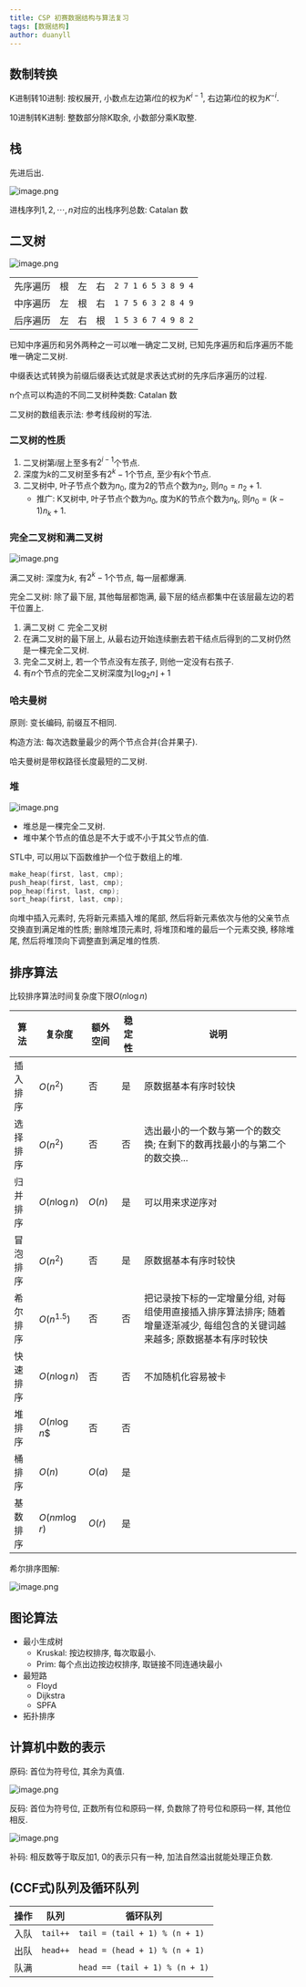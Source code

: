 ```yaml
---
title: CSP 初赛数据结构与算法复习
tags: [数据结构]
author: duanyll
---
```


## 数制转换

K进制转10进制: 按权展开, 小数点左边第$i$位的权为$K^{i-1}$, 右边第$i$位的权为$K^{-i}$.

10进制转K进制: 整数部分除K取余, 小数部分乘K取整.

## 栈

先进后出.

![image.png](https://i.loli.net/2019/10/17/3wSb6nHsyplL4Nx.png)

进栈序列$1, 2, \cdots, n$对应的出栈序列总数: Catalan 数

## 二叉树

![image.png](https://i.loli.net/2019/10/17/rUxm2CfvQbnpWXE.png)

|          |     |     |     |                     |
| -------- | --- | --- | --- | ------------------- |
| 先序遍历 | 根  | 左  | 右  | `2 7 1 6 5 3 8 9 4` |
| 中序遍历 | 左  | 根  | 右  | `1 7 5 6 3 2 8 4 9` |
| 后序遍历 | 左  | 右  | 根  | `1 5 3 6 7 4 9 8 2` |

已知中序遍历和另外两种之一可以唯一确定二叉树, 已知先序遍历和后序遍历不能唯一确定二叉树.

中缀表达式转换为前缀后缀表达式就是求表达式树的先序后序遍历的过程.

n个点可以构造的不同二叉树种类数: Catalan 数

二叉树的数组表示法: 参考线段树的写法.

### 二叉树的性质

1. 二叉树第$i$层上至多有$2^{i-1}$个节点.
2. 深度为$k$的二叉树至多有$2^k-1$个节点, 至少有$k$个节点.
3. 二叉树中, 叶子节点个数为$n_0$, 度为2的节点个数为$n_2$, 则$n_0 = n_2 + 1$.
   - 推广: K叉树中, 叶子节点个数为$n_0$, 度为K的节点个数为$n_k$, 则$n_0 = (k-1)n_k+1$.
   
### 完全二叉树和满二叉树

![image.png](https://i.loli.net/2019/10/17/nWFtpfbZ9cEg7od.png)

满二叉树: 深度为$k$, 有$2^k-1$个节点, 每一层都爆满.

完全二叉树: 除了最下层, 其他每层都饱满, 最下层的结点都集中在该层最左边的若干位置上.

1. 满二叉树 $\subset$ 完全二叉树
2. 在满二叉树的最下层上, 从最右边开始连续删去若干结点后得到的二叉树仍然是一棵完全二叉树.
3. 完全二叉树上, 若一个节点没有左孩子, 则他一定没有右孩子.
4. 有$n$个节点的完全二叉树深度为$\lfloor \log_2n\rfloor + 1$

### 哈夫曼树

原则: 变长编码, 前缀互不相同.

构造方法: 每次选数量最少的两个节点合并(合并果子).

哈夫曼树是带权路径长度最短的二叉树.

### 堆

![image.png](https://i.loli.net/2019/10/17/SYB8KCxlT3Mtdhz.png)

- 堆总是一棵完全二叉树.
- 堆中某个节点的值总是不大于或不小于其父节点的值.

STL中, 可以用以下函数维护一个位于数组上的堆.

```cpp
make_heap(first, last, cmp);
push_heap(first, last, cmp);
pop_heap(first, last, cmp);
sort_heap(first, last, cmp);
```

向堆中插入元素时, 先将新元素插入堆的尾部, 然后将新元素依次与他的父亲节点交换直到满足堆的性质; 删除堆顶元素时, 将堆顶和堆的最后一个元素交换, 移除堆尾, 然后将堆顶向下调整直到满足堆的性质.

## 排序算法

比较排序算法时间复杂度下限$O(n\log n)$

| 算法     | 复杂度        | 额外空间 | 稳定性 | 说明                                                                                                                         |
| -------- | ------------- | -------- | ------ | ---------------------------------------------------------------------------------------------------------------------------- |
| 插入排序 | $O(n^2)$      | 否       | 是     | 原数据基本有序时较快                                                                                                         |
| 选择排序 | $O(n^2)$      | 否       | 否     | 选出最小的一个数与第一个的数交换; 在剩下的数再找最小的与第二个的数交换...                                                    |
| 归并排序 | $O(n\log n)$  | $O(n)$   | 是     | 可以用来求逆序对                                                                                                             |
| 冒泡排序 | $O(n^2)$      | 否       | 是     | 原数据基本有序时较快                                                                                                         |
| 希尔排序 | $O(n^{1.5})$  | 否       | 否     | 把记录按下标的一定增量分组, 对每组使用直接插入排序算法排序; 随着增量逐渐减少, 每组包含的关键词越来越多; 原数据基本有序时较快 |
| 快速排序 | $O(n\log n)$  | 否       | 否     | 不加随机化容易被卡                                                                                                           |
| 堆排序   | $O(n\log n$$  | 否       | 否     |                                                                                                                              |
| 桶排序   | $O(n)$        | $O(a)$   | 是     |                                                                                                                              |
| 基数排序 | $O(nm\log r)$ | $O(r)$   | 是     |                                                                                                                              |


希尔排序图解:

![image.png](https://i.loli.net/2019/10/17/SeWxPtplqY75uNw.png)

## 图论算法

- 最小生成树
  - Kruskal: 按边权排序, 每次取最小.
  - Prim: 每个点出边按边权排序, 取链接不同连通块最小
- 最短路
  - Floyd
  - Dijkstra
  - SPFA
- 拓扑排序

## 计算机中数的表示

原码: 首位为符号位, 其余为真值.

![image.png](https://i.loli.net/2019/10/17/g7HqQAjrJhSNT4F.png)

反码: 首位为符号位, 正数所有位和原码一样, 负数除了符号位和原码一样, 其他位相反.

![image.png](https://i.loli.net/2019/10/17/S7XysWaHNOk4BUE.png)

补码: 相反数等于取反加1, 0的表示只有一种, 加法自然溢出就能处理正负数.

## (CCF式)队列及循环队列

| 操作 | 队列     | 循环队列                       |
| ---- | -------- | ------------------------------ |
| 入队 | `tail++` | `tail = (tail + 1) % (n + 1)`  |
| 出队 | `head++` | `head = (head + 1) % (n + 1)`  |
| 队满 |          | `head == (tail + 1) % (n + 1)` |
